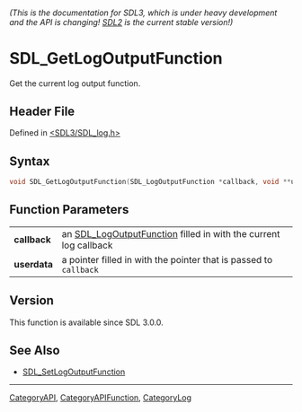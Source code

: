 ###### (This is the documentation for SDL3, which is under heavy development and the API is changing! [SDL2](https://wiki.libsdl.org/SDL2/) is the current stable version!)
# SDL_GetLogOutputFunction

Get the current log output function.

## Header File

Defined in [<SDL3/SDL_log.h>](https://github.com/libsdl-org/SDL/blob/main/include/SDL3/SDL_log.h)

## Syntax

```c
void SDL_GetLogOutputFunction(SDL_LogOutputFunction *callback, void **userdata);

```

## Function Parameters

|                  |                                                                                           |
| ---------------- | ----------------------------------------------------------------------------------------- |
| **callback**     | an [SDL_LogOutputFunction](SDL_LogOutputFunction) filled in with the current log callback |
| **userdata**     | a pointer filled in with the pointer that is passed to `callback`                         |

## Version

This function is available since SDL 3.0.0.

## See Also

- [SDL_SetLogOutputFunction](SDL_SetLogOutputFunction)

----
[CategoryAPI](CategoryAPI), [CategoryAPIFunction](CategoryAPIFunction), [CategoryLog](CategoryLog)

